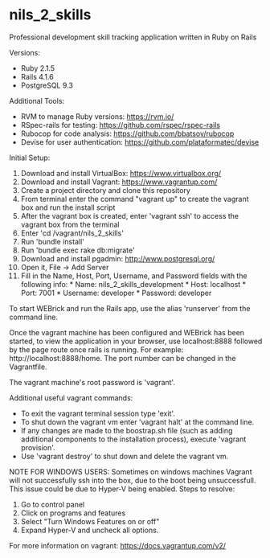 # nils_2_skills
Professional development skill tracking application written in Ruby on Rails

Versions:
* Ruby 2.1.5
* Rails 4.1.6
* PostgreSQL 9.3

Additional Tools:
* RVM to manage Ruby versions: https://rvm.io/
* RSpec-rails for testing: https://github.com/rspec/rspec-rails
* Rubocop for code analysis: https://github.com/bbatsov/rubocop
* Devise for user authentication: https://github.com/plataformatec/devise

Initial Setup:
  1. Download and install VirtualBox: https://www.virtualbox.org/
  2. Download and install Vagrant: https://www.vagrantup.com/
  3. Create a project directory and clone this repository
  4. From terminal enter the command "vagrant up" to create the vagrant box and run the install script
  5. After the vagrant box is created, enter 'vagrant ssh' to access the vagrant box from the terminal
  6. Enter 'cd /vagrant/nils_2_skills'
  7. Run 'bundle install'
  8. Run 'bundle exec rake db:migrate'
  9. Download and install pgadmin: http://www.postgresql.org/
  10. Open it, File -> Add Server
  11. Fill in the Name, Host, Port, Username, and Password fields with the following info:
    * Name: nils_2_skills_development
    * Host: localhost
    * Port: 7001
    * Username: developer
    * Password: developer

To start WEBrick and run the Rails app, use the alias 'runserver' from the command line.

Once the vagrant machine has been configured and WEBrick has been started, to view the application in your browser, use localhost:8888 followed by the page route once rails is running. For example: http://localhost:8888/home. The port number can be changed in the Vagrantfile.

The vagrant machine's root password is 'vagrant'.

Additional useful vagrant commands:
* To exit the vagrant terminal session type 'exit'.
* To shut down the vagrant vm enter 'vagrant halt' at the command line.
* If any changes are made to the boostrap.sh file (such as adding additional components to the installation process), execute 'vagrant provision'.
* Use 'vagrant destroy' to shut down and delete the vagrant vm.

NOTE FOR WINDOWS USERS: 
Sometimes on windows machines Vagrant will not successfully ssh into the box, due to the boot being unsuccessfull. This issue could be due to Hyper-V being enabled. Steps to resolve:
  1. Go to control panel
  2. Click on programs and features
  3. Select "Turn Windows Features on or off"
  4. Expand Hyper-V and uncheck all options.

For more information on vagrant: https://docs.vagrantup.com/v2/